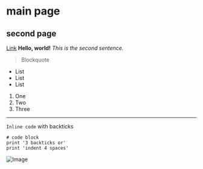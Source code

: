 # main page
## second page 
[Link](https://til026.github.io/cse15l-lab-reports/extra.html)
**Hello, world!**
*This is the second sentence.*
> Blockquote
* List
* List
* List
1. One
2. Two
3. Three
---
`Inline code` with backticks
```
# code block
print '3 backticks or'
print 'indent 4 spaces'
```
![Image](https://unsplash.com/photos/7KLa-xLbSXA)
